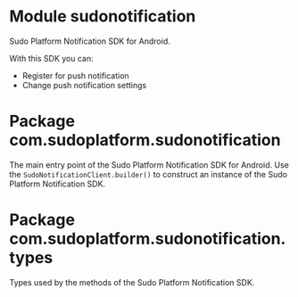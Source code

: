# Module sudonotification

Sudo Platform Notification SDK for Android. 

With this SDK you can:
 * Register for push notification
 * Change push notification settings

# Package com.sudoplatform.sudonotification

The main entry point of the Sudo Platform Notification SDK for Android. Use the `SudoNotificationClient.builder()` 
to construct an instance of the Sudo Platform Notification SDK.

# Package com.sudoplatform.sudonotification.types

Types used by the methods of the Sudo Platform Notification SDK. 
